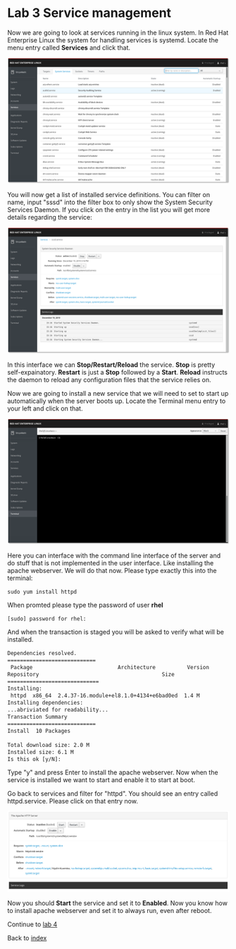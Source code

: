 # Lab 3 Service management

Now we are going to look at services running in the linux system. In Red Hat Enterprise Linux the system for handling services is systemd. Locate the menu entry called **Services** and click that.

![services user interface](images/interface_services.png)

You will now get a list of installed service definitions. You can filter on name, input "sssd" into the filter box to only show the System Security Services Daemon. If you click on the entry in the list you will get more details regarding the service:

![sssd service details](images/interface_servicesssd.png)

In this interface we can **Stop/Restart/Reload** the service. **Stop** is pretty self-expainatory. **Restart** is just a **Stop** followed by a **Start**. **Reload** instructs the daemon to reload any configuration files that the service relies on.

Now we are going to install a new service that we will need to set to start up automatically when the server boots up. Locate the Terminal menu entry to your left and click on that.

![terminal user inferface](images/interface_terminal.png)

Here you can interface with the command line interface of the server and do stuff that is not implemented in the user interface. Like installing the apache webserver. We will do that now. Please type exactly this into the terminal:

```
sudo yum install httpd
```
When promted please type the password of user **rhel**
```
[sudo] password for rhel: 
```
And when the transaction is staged you will be asked to verify what will be installed.
```
Dependencies resolved.
============================
 Package                           Architecture          Version                                                Repository                                       Size
=============================
Installing:
 httpd  x86_64  2.4.37-16.module+el8.1.0+4134+e6bad0ed  1.4 M
Installing dependencies:
...abriviated for readability...
Transaction Summary
============================
Install  10 Packages

Total download size: 2.0 M
Installed size: 6.1 M
Is this ok [y/N]:
```
Type "y" and press Enter to install the apache webserver. Now when the service is installed we want to start and enable it to start at boot.

Go back to services and filter for "httpd". You should see an entry called httpd.service. Please click on that entry now.

![service httpd enable](images/interface_httpddead.png)

Now you should **Start** the service and set it to **Enabled**. Now you know how to install apache webserver and set it to always run, even after reboot.

Continue to [lab 4](lab4.md)

Back to [index](thews.md)